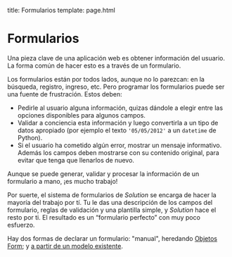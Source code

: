 title: Formularios
template: page.html


# Formularios

Una pieza clave de una aplicación web es obtener información del usuario. La forma común de hacer esto es a través de un formulario.

Los formularios están por todos lados, aunque no lo parezcan: en la búsqueda, registro, ingreso, etc. Pero programar los formularios puede ser una fuente de frustración. Estos deben:

* Pedirle al usuario alguna información, quizas dándole a elegir entre las opciones disponibles para algunos campos.
* Validar a conciencia esta información y luego convertirla a un tipo de datos apropiado (por ejemplo el texto `'05/05/2012'` a un `datetime` de Python).
* Si el usuario ha cometido algún error, mostrar un mensaje informativo.
Además los campos deben mostrarse con su contenido original, para evitar que tenga que llenarlos de nuevo.

Aunque se puede generar, validar y procesar la información de un formulario a mano, ¡es mucho trabajo!

Por suerte, el sistema de formularios de _Solution_ se encarga de hacer la mayoría del trabajo por tí. Tu le das una descripción de los campos del formulario, reglas de validación y una plantilla simple, y *Solution* hace el resto por ti. El resultado es un “formulario perfecto” con muy poco esfuerzo.


Hay dos formas de declarar un formulario: "manual", heredando [Objetos Form](/forms/form_class.md); y [a partir de un modelo existente](/forms/model_forms.md).



